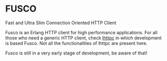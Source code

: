 FUSCO
=====

Fast and Ultra Slim Connection Oriented HTTP Client

Fusco is an Erlang HTTP client for high performance applications.
For all those who need a generic HTTP client, check [lhttpc](https://github.com/esl/lhttpc) in which development is based Fusco. Not all the functionalities of lhttpc are present here.

Fusco is still in a very early stage of development, be aware of that!